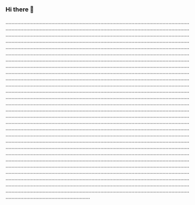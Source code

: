 ### Hi there 👋

.........................................................................................................................................................................................................................................................................................................................................................................................................................................................................................................................................................................................................................................................................................................................................................................................................................................................................................................................................................................................................................................................................................................................................................................................................................................................................................................................................................................................................................................................................................................................................................................................................................................................................................................................................................................................................................................................................................................................................................................................................................................................................................................................................................................................................................................................................................................................................................................................................................................................................................................................................................................................................................................................................................................................................................................................................................................................................................................................................................................................................................................................................................................................................................................................................................................................................................................................................................................................................................................................................................................................................................................................................................................................................